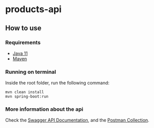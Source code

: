 # products-api

## How to use

### Requirements
 - [Java 11]
 - [Maven]

### Running on terminal

Inside the root folder, run the following command:

```
mvn clean install
mvn spring-boot:run
```

### More information about the api

Check the  [Swagger API Documentation], and the [Postman Collection].


[Java 11]: https://www.oracle.com/java/technologies/javase-jdk11-downloads.html
[Maven]: https://maven.apache.org/
[Swagger API Documentation]: http://localhost:9999/swagger-ui.html
[Postman Collection]: https://www.getpostman.com/collections/a45a43b6ad8b754fdfcb
